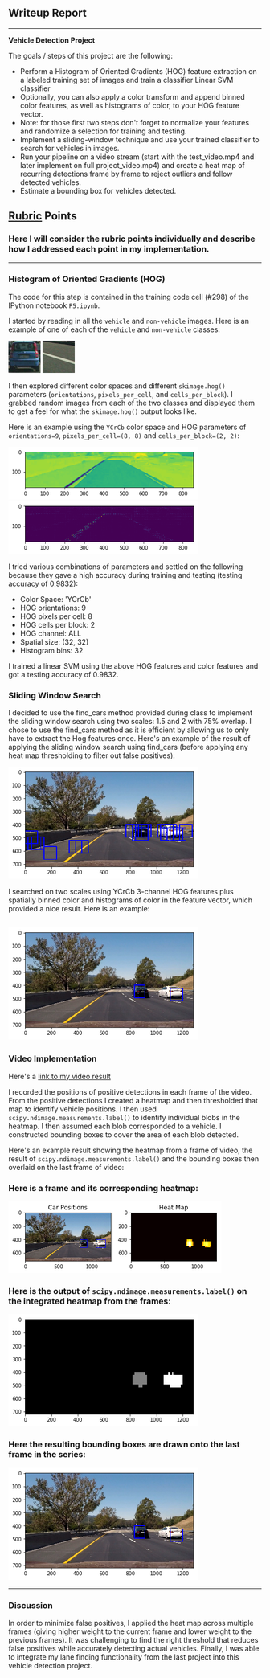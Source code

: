 ## Writeup Report

---

**Vehicle Detection Project**

The goals / steps of this project are the following:

* Perform a Histogram of Oriented Gradients (HOG) feature extraction on a labeled training set of images and train a classifier Linear SVM classifier
* Optionally, you can also apply a color transform and append binned color features, as well as histograms of color, to your HOG feature vector. 
* Note: for those first two steps don't forget to normalize your features and randomize a selection for training and testing.
* Implement a sliding-window technique and use your trained classifier to search for vehicles in images.
* Run your pipeline on a video stream (start with the test_video.mp4 and later implement on full project_video.mp4) and create a heat map of recurring detections frame by frame to reject outliers and follow detected vehicles.
* Estimate a bounding box for vehicles detected.

[//]: # (Image References)
[image1a]: output_images/image0240.png
[image1b]: output_images/image3223.png
[image2a]: output_images/hog_image_before.png
[image2b]: output_images/hog_image_after.png
[image3]: output_images/sliding_window_search1.png
[image4]: output_images/detection_only_cars.png
[image5]: output_images/heatmap1.png
[image6]: output_images/heatmap2.png
[image7]: ./examples/output_bboxes.png
[video1]: ./project_video.mp4

## [Rubric](https://review.udacity.com/#!/rubrics/513/view) Points
### Here I will consider the rubric points individually and describe how I addressed each point in my implementation.  

---
### Histogram of Oriented Gradients (HOG)

The code for this step is contained in the training code cell (#298) of the IPython notebook `P5.ipynb`.  

I started by reading in all the `vehicle` and `non-vehicle` images.  Here is an example of one of each of the `vehicle` and `non-vehicle` classes:

![alt text][image1a]
![alt text][image1b]

I then explored different color spaces and different `skimage.hog()` parameters (`orientations`, `pixels_per_cell`, and `cells_per_block`).  I grabbed random images from each of the two classes and displayed them to get a feel for what the `skimage.hog()` output looks like.

Here is an example using the `YCrCb` color space and HOG parameters of `orientations=9`, `pixels_per_cell=(8, 8)` and `cells_per_block=(2, 2)`:


![alt text][image2a]
![alt text][image2b]

I tried various combinations of parameters and settled on the following because they gave a high accuracy during training and testing (testing accuracy of 0.9832):
* Color Space: 'YCrCb'
* HOG orientations: 9 
* HOG pixels per cell: 8
* HOG cells per block: 2 
* HOG channel: ALL
* Spatial size: (32, 32)
* Histogram bins: 32

I trained a linear SVM using the above HOG features and color features and got a testing accuracy of 0.9832.

### Sliding Window Search

I decided to use the find_cars method provided during class to implement the sliding window search using two scales: 1.5 and 2 with 75% overlap. I chose to use the find_cars method as it is efficient by allowing us to only have to extract the Hog features once. Here's an example of the result of applying the sliding window search using find_cars (before applying any heat map thresholding to filter out false positives):

![alt text][image3]

I searched on two scales using YCrCb 3-channel HOG features plus spatially binned color and histograms of color in the feature vector, which provided a nice result.  Here is an example:

![alt text][image4]
---

### Video Implementation

Here's a [link to my video result](./test_videos_output/project_video_output.mp4)


I recorded the positions of positive detections in each frame of the video.  From the positive detections I created a heatmap and then thresholded that map to identify vehicle positions.  I then used `scipy.ndimage.measurements.label()` to identify individual blobs in the heatmap.  I then assumed each blob corresponded to a vehicle.  I constructed bounding boxes to cover the area of each blob detected.  

Here's an example result showing the heatmap from a frame of video, the result of `scipy.ndimage.measurements.label()` and the bounding boxes then overlaid on the last frame of video:

### Here is a frame and its corresponding heatmap:

![alt text][image5]

### Here is the output of `scipy.ndimage.measurements.label()` on the integrated heatmap from the frames:
![alt text][image6]

### Here the resulting bounding boxes are drawn onto the last frame in the series:
![alt text][image4]



---

### Discussion

In order to minimize false positives, I applied the heat map across multiple frames (giving higher weight to the current frame and lower weight to the previous frames). It was challenging to find the right threshold that reduces false positives while accurately detecting actual vehicles. Finally, I was able to integrate my lane finding functionality from the last project into this vehicle detection project.

